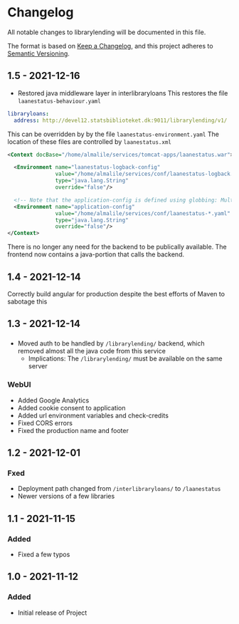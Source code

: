 # Changelog
All notable changes to librarylending will be documented in this file.

The format is based on [Keep a Changelog](https://keepachangelog.com/en/1.0.0/),
and this project adheres to [Semantic Versioning](https://semver.org/spec/v2.0.0.html).

## 1.5 - 2021-12-16

* Restored java middleware layer in interlibraryloans
This restores the file `laanestatus-behaviour.yaml`
```yaml
libraryloans:
  address: http://devel12.statsbiblioteket.dk:9011/librarylending/v1/ 
```
This can be overridden by by the file ```laanestatus-environment.yaml```
The location of these files are controlled by `laanestatus.xml`
```xml
<Context docBase="/home/almalile/services/tomcat-apps/laanestatus.war">

  <Environment name="laanestatus-logback-config"
               value="/home/almalile/services/conf/laanestatus-logback.xml"
               type="java.lang.String"
               override="false"/>

  <!-- Note that the application-config is defined using globbing: Multiple config files are merged -->
  <Environment name="application-config"
               value="/home/almalile/services/conf/laanestatus-*.yaml"
               type="java.lang.String"
               override="false"/>
</Context>
```

There is no longer any need for the backend to be publically available. The frontend now contains a java-portion that
calls the backend. 


## 1.4 - 2021-12-14

Correctly build angular for production despite the best efforts of Maven to sabotage this

## 1.3 - 2021-12-14

###
- Moved auth to be handled by `/librarylending/` backend, which removed almost all the java code from this service
  - Implications: The `/librarylending/` must be available on the same server 


### WebUI
- Added Google Analytics
- Added cookie consent to application
- Added url environment variables and check-credits
- Fixed CORS errors
- Fixed the production name and footer

## 1.2 - 2021-12-01
### Fxed

- Deployment path changed from `/interlibraryloans/` to `/laanestatus`
- Newer versions of a few libraries

## 1.1 - 2021-11-15
### Added

- Fixed a few typos


## 1.0 - 2021-11-12
### Added

- Initial release of Project
